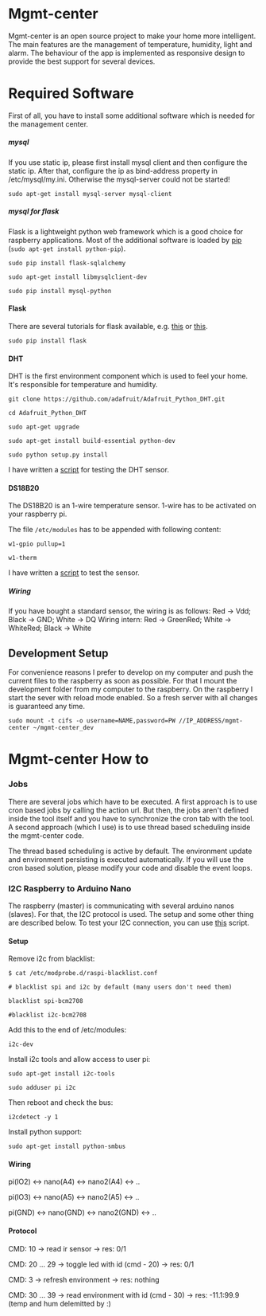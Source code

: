 Mgmt-center
===

Mgmt-center is an open source project to make your home more intelligent. The main features are the management of temperature, humidity, light and alarm. The behaviour of the app is implemented as responsive design to provide the best support for several devices.

# Required Software

First of all, you have to install some additional software which is needed for the management center.

##### mysql

If you use static ip, please first install mysql client and then configure the static ip. After that, configure the ip as bind-address property in /etc/mysql/my.ini. Otherwise the mysql-server could not be started!

`sudo apt-get install mysql-server mysql-client`

##### mysql for flask

Flask is a lightweight python web framework which is a good choice for raspberry applications. Most of the additional software is loaded by [pip](https://pypi.python.org/pypi/pip) (`sudo apt-get install python-pip`).

`sudo pip install flask-sqlalchemy`

`sudo apt-get install libmysqlclient-dev`

`sudo pip install mysql-python`

#### Flask

There are several tutorials for flask available, e.g. [this](http://blog.miguelgrinberg.com/post/the-flask-mega-tutorial-part-i-hello-world) or [this](http://flask.pocoo.org).

`sudo pip install flask`

#### DHT

DHT is the first environment component which is used to feel your home. It's responsible for temperature and humidity.

`git clone https://github.com/adafruit/Adafruit_Python_DHT.git`

`cd Adafruit_Python_DHT`

`sudo apt-get upgrade`

`sudo apt-get install build-essential python-dev`

`sudo python setup.py install`

I have written a [script](https://github.com/fhopeman/mgmt-center/tree/master/scripts/readTempHumDHT22.py) for testing the DHT sensor.

#### DS18B20

The DS18B20 is an 1-wire temperature sensor. 1-wire has to be activated on your raspberry pi.

The file `/etc/modules` has to be appended with following content:

`w1-gpio pullup=1`

`w1-therm`

I have written a [script](https://github.com/fhopeman/mgmt-center/tree/master/scripts/readTempDS18B20.py) to test the sensor.

##### Wiring
If you have bought a standard sensor, the wiring is as follows:
Red -> Vdd; Black -> GND; White -> DQ
Wiring intern: Red -> GreenRed; White -> WhiteRed; Black -> White

## Development Setup

For convenience reasons I prefer to develop on my computer and push the current files to the raspberry as soon as possible. For that I mount the development folder from my computer to the raspberry. On the raspberry I start the sever with reload mode enabled. So a fresh server with all changes is guaranteed any time.

`sudo mount -t cifs -o username=NAME,password=PW //IP_ADDRESS/mgmt-center ~/mgmt-center_dev`

# Mgmt-center How to

### Jobs

There are several jobs which have to be executed. A first approach is to use cron based jobs by calling the action url. But then, the jobs aren't defined inside the tool itself and you have to synchronize the cron tab with the tool. A second approach (which I use) is to use thread based scheduling inside the mgmt-center code.

The thread based scheduling is active by default. The environment update and environment persisting is executed automatically. If you will use the cron based solution, please modify your code and disable the event loops.

### I2C Raspberry to Arduino Nano

The raspberry (master) is communicating with several arduino nanos (slaves). For that, the I2C protocol is used. The setup and some other thing are described below. To test your I2C connection, you can use [this](https://github.com/fhopeman/mgmt-center/tree/master/scripts/i2cCommandLine.py) script.

#### Setup

Remove i2c from blacklist:

`$ cat /etc/modprobe.d/raspi-blacklist.conf`

`# blacklist spi and i2c by default (many users don't need them)`

`blacklist spi-bcm2708`
 
`#blacklist i2c-bcm2708`


Add this to the end of /etc/modules: 

`i2c-dev`

Install i2c tools and allow access to user pi:

`sudo apt-get install i2c-tools`

`sudo adduser pi i2c`

Then reboot and check the bus:

`i2cdetect -y 1`

Install python support:

`sudo apt-get install python-smbus`

#### Wiring

pi(IO2) <-> nano(A4) <-> nano2(A4) <-> ..

pi(IO3) <-> nano(A5) <-> nano2(A5) <-> ..

pi(GND) <-> nano(GND) <-> nano2(GND) <-> ..

#### Protocol

CMD: 10 -> read ir sensor -> res: 0/1

CMD: 20 ... 29 -> toggle led with id (cmd - 20) -> res: 0/1

CMD: 3 -> refresh environment -> res: nothing

CMD: 30 ... 39 -> read environment with id (cmd - 30) -> res: -11.1:99.9 (temp and hum delemitted by :)
